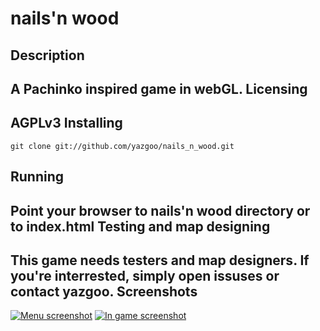 nails'n wood
============
Description
---------
A Pachinko inspired game in webGL.
Licensing
---------
AGPLv3
Installing
----------
    git clone git://github.com/yazgoo/nails_n_wood.git
Running
-------
Point your browser to nails'n wood directory or to index.html
Testing and map designing
-------------------------
This game needs testers and map designers. If you're interrested,
simply open issuses or contact yazgoo.
Screenshots
-----------
[![Menu screenshot](http://cloud.github.com/downloads/yazgoo/nails_n_wood/nails_n_wood_capture_menu_small.png)](http://cloud.github.com/downloads/yazgoo/nails_n_wood/nails_n_wood_capture_menu.png)
[![In game screenshot](http://cloud.github.com/downloads/yazgoo/nails_n_wood/nails_n_wood_capture_game_small.png)](http://cloud.github.com/downloads/yazgoo/nails_n_wood/nails_n_wood_capture_game.png)

